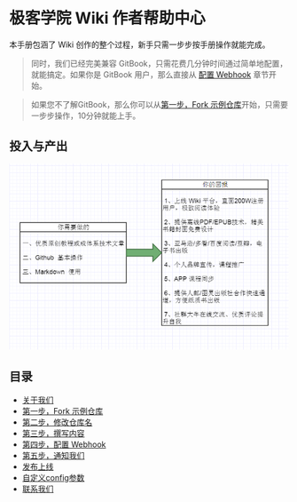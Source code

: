 # 极客学院 Wiki 作者帮助中心

本手册包涵了 Wiki 创作的整个过程，新手只需一步步按手册操作就能完成。

>同时，我们已经完美兼容 GitBook，只需花费几分钟时间通过简单地配置，就能搞定。如果你是 GitBook 用户，那么直接从 [配置 Webhook](webhook-config.md) 章节开始。

>如果您不了解GitBook，那么你可以从[第一步，Fork 示例仓库](setup-repo.md)开始，只需要一步步操作，10分钟就能上手。

## 投入与产出

![](images/cincot.png)

## 目录

- [关于我们](about.md)
- [第一步，Fork 示例仓库](setup-repo.md)
- [第二步，修改仓库名](operate-toc.md)
- [第三步，撰写内容](start-writing.md)
- [第四步，配置 Webhook](webhook-config.md)
- [第五步，通知我们](inform-us.md)
- [发布上线](put-online.md)
- [自定义config参数](config-json.md)
- [联系我们](contact-us.md)



